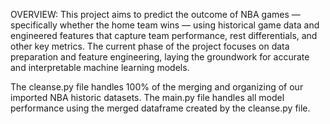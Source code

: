 OVERVIEW: This project aims to predict the outcome of NBA games — specifically whether the home team wins — using historical game data and engineered features that capture team performance, rest differentials, and other key metrics.
The current phase of the project focuses on data preparation and feature engineering, laying the groundwork for accurate and interpretable machine learning models.

The cleanse.py file handles 100% of the merging and organizing of our imported NBA historic datasets.
The main.py file handles all model performance using the merged dataframe created by the cleanse.py file.

